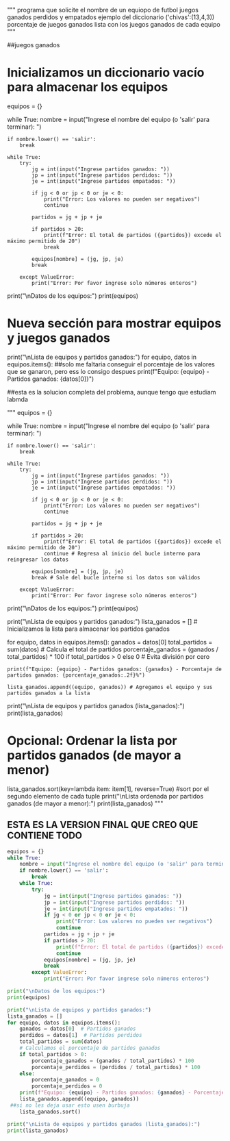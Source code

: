 """
programa que solicite el nombre de un equiopo de futbol
juegos ganados perdidos y empatados
ejemplo del diccionario
('chivas':(13,4,3))
porcentaje de juegos ganados
lista con los juegos ganados de cada equipo
"""

 ##juegos ganados
 # Inicializamos un diccionario vacío para almacenar los equipos
equipos = {}

while True:
    nombre = input("Ingrese el nombre del equipo (o 'salir' para terminar): ")
    
    if nombre.lower() == 'salir':
        break
    
    while True:
        try:
            jg = int(input("Ingrese partidos ganados: "))
            jp = int(input("Ingrese partidos perdidos: "))
            je = int(input("Ingrese partidos empatados: "))
            
            if jg < 0 or jp < 0 or je < 0:
                print("Error: Los valores no pueden ser negativos")
                continue
                
            partidos = jg + jp + je
            
            if partidos > 20:
                print(f"Error: El total de partidos ({partidos}) excede el máximo permitido de 20")
                break
                
            equipos[nombre] = (jg, jp, je)
            break
            
        except ValueError:
            print("Error: Por favor ingrese solo números enteros")

print("\nDatos de los equipos:")
print(equipos)

# Nueva sección para mostrar equipos y juegos ganados
print("\nLista de equipos y partidos ganados:")
for equipo, datos in equipos.items():
    ##solo me faltaria conseguir el porcentaje de los valores que se ganaron, pero ess lo consigo despues
    print(f"Equipo: {equipo} - Partidos ganados: {datos[0]}")

##esta es la solucion completa del problema, aunque tengo que estudiam labmda

"""
equipos = {}

while True:
    nombre = input("Ingrese el nombre del equipo (o 'salir' para terminar): ")

    if nombre.lower() == 'salir':
        break

    while True:
        try:
            jg = int(input("Ingrese partidos ganados: "))
            jp = int(input("Ingrese partidos perdidos: "))
            je = int(input("Ingrese partidos empatados: "))

            if jg < 0 or jp < 0 or je < 0:
                print("Error: Los valores no pueden ser negativos")
                continue

            partidos = jg + jp + je

            if partidos > 20:
                print(f"Error: El total de partidos ({partidos}) excede el máximo permitido de 20")
                continue # Regresa al inicio del bucle interno para reingresar los datos

            equipos[nombre] = (jg, jp, je)
            break # Sale del bucle interno si los datos son válidos

        except ValueError:
            print("Error: Por favor ingrese solo números enteros")

print("\nDatos de los equipos:")
print(equipos)

print("\nLista de equipos y partidos ganados:")
lista_ganados = [] # Inicializamos la lista para almacenar los partidos ganados

for equipo, datos in equipos.items():
    ganados = datos[0]
    total_partidos = sum(datos)  # Calcula el total de partidos
    porcentaje_ganados = (ganados / total_partidos) * 100 if total_partidos > 0 else 0  # Evita división por cero

    print(f"Equipo: {equipo} - Partidos ganados: {ganados} - Porcentaje de partidos ganados: {porcentaje_ganados:.2f}%")

    lista_ganados.append((equipo, ganados)) # Agregamos el equipo y sus partidos ganados a la lista

print("\nLista de equipos y partidos ganados (lista_ganados):")
print(lista_ganados)

# Opcional:  Ordenar la lista por partidos ganados (de mayor a menor)
lista_ganados.sort(key=lambda item: item[1], reverse=True) #sort por el segundo elemento de cada tuple
print("\nLista ordenada por partidos ganados (de mayor a menor):")
print(lista_ganados)
"""


## ESTA ES LA VERSION FINAL QUE CREO QUE CONTIENE TODO
```python
equipos = {}
while True:
    nombre = input("Ingrese el nombre del equipo (o 'salir' para terminar): ")
    if nombre.lower() == 'salir':
        break
    while True:
        try:
            jg = int(input("Ingrese partidos ganados: "))
            jp = int(input("Ingrese partidos perdidos: "))
            je = int(input("Ingrese partidos empatados: "))
            if jg < 0 or jp < 0 or je < 0:
                print("Error: Los valores no pueden ser negativos")
                continue
            partidos = jg + jp + je
            if partidos > 20:
                print(f"Error: El total de partidos ({partidos}) excede el máximo permitido de 20")
                continue
            equipos[nombre] = (jg, jp, je)
            break
        except ValueError:
            print("Error: Por favor ingrese solo números enteros")

print("\nDatos de los equipos:")
print(equipos)

print("\nLista de equipos y partidos ganados:")
lista_ganados = []
for equipo, datos in equipos.items():
    ganados = datos[0]  # Partidos ganados
    perdidos = datos[1]  # Partidos perdidos
    total_partidos = sum(datos)
    # Calculamos el porcentaje de partidos ganados
    if total_partidos > 0:
        porcentaje_ganados = (ganados / total_partidos) * 100
        porcentaje_perdidos = (perdidos / total_partidos) * 100
    else:
        porcentaje_ganados = 0
        porcentaje_perdidos = 0
    print(f"Equipo: {equipo} - Partidos ganados: {ganados} - Porcentaje de partidos ganados: {porcentaje_ganados:.2f}% - Porcentaje de partidos perdidos: {porcentaje_perdidos:.2f}%")
    lista_ganados.append((equipo, ganados))
 ##si no les deja usar esto usen burbuja 
    lista_ganados.sort()

print("\nLista de equipos y partidos ganados (lista_ganados):")
print(lista_ganados)
```
